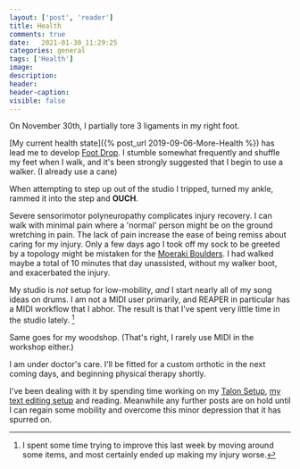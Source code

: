 ```yaml
---
layout: ['post', 'reader']
title: Health
comments: true
date:   2021-01-30_11:29:25 
categories: general
tags: ['Health']
image:
description:
header:
header-caption:
visible: false
---
```


On November 30th, I partially tore 3 ligaments in my right foot.

[My current health state]({% post_url 2019-09-06-More-Health %}) has lead me to develop [Foot Drop](https://en.wikipedia.org/wiki/Foot_drop). I stumble somewhat frequently and shuffle my feet when I walk, and it's been strongly suggested that I begin to use a walker. (I already use a cane)

When attempting to step up out of the studio I tripped, turned my ankle, rammed it into the step and **OUCH**.


Severe sensorimotor polyneuropathy complicates injury recovery. I can walk with minimal pain where a 'normal' person might be on the ground wretching in pain. The lack of pain increase the ease of being remiss about caring for my injury. Only a few days ago I took off my sock to be greeted by a topology might be mistaken for the [Moeraki Boulders](https://en.wikipedia.org/wiki/Moeraki_Boulders). I had walked maybe a total of 10 minutes that day unassisted, without my walker boot, and exacerbated the injury.

My studio is _not_ setup for low-mobility, _and_ I start nearly all of my song ideas on drums. I am not a MIDI user primarily, and REAPER in particular has a MIDI workflow that I abhor. The result is that I've spent very little time in the studio lately. [^1]

Same goes for my woodshop. (That's right, I rarely use MIDI in the workshop either.)

I am under doctor's care. I'll be fitted for a custom orthotic in the next coming days, and beginning physical therapy shortly.

I've been dealing with it by spending time working on my [Talon Setup](https://admiralbumblebee.com/music/2021/01/18/Reaper-Day-24.html), [my text editing setup](https://github.com/admiralbumblebee/BeeMacs) and reading. Meanwhile any further posts are on hold until I can regain some mobility and overcome this minor depression that it has spurred on.

[^1]: I spent some time trying to improve this last week by moving around some items, and most certainly ended up making my injury worse.
